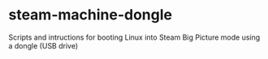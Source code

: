 steam-machine-dongle
====================

Scripts and intructions for booting Linux into Steam Big Picture mode using a dongle (USB drive)
